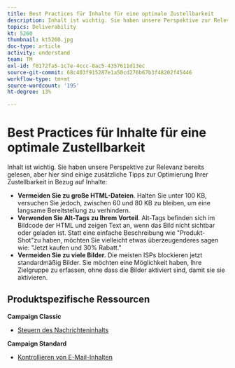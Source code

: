```yaml
---
title: Best Practices für Inhalte für eine optimale Zustellbarkeit
description: Inhalt ist wichtig. Sie haben unsere Perspektive zur Relevanz bereits gelesen, aber hier sind einige zusätzliche Tipps zur Optimierung Ihrer Zustellbarkeit in Bezug auf Inhalte.
topics: Deliverability
kt: 5260
thumbnail: kt5260.jpg
doc-type: article
activity: understand
team: TM
exl-id: f0172fa5-1c7e-4ccc-8ac5-4357611d13ec
source-git-commit: 68c403f915287e1a50cd276b67b3f48202f45446
workflow-type: tm+mt
source-wordcount: '195'
ht-degree: 13%

---
```


# Best Practices für Inhalte für eine optimale Zustellbarkeit

Inhalt ist wichtig. Sie haben unsere Perspektive zur Relevanz bereits gelesen, aber hier sind einige zusätzliche Tipps zur Optimierung Ihrer Zustellbarkeit in Bezug auf Inhalte:

* **Vermeiden Sie zu große HTML-Dateien**. Halten Sie unter 100 KB, versuchen Sie jedoch, zwischen 60 und 80 KB zu bleiben, um eine langsame Bereitstellung zu verhindern.
* **Verwenden Sie Alt-Tags zu Ihrem Vorteil**. Alt-Tags befinden sich im Bildcode der HTML und zeigen Text an, wenn das Bild nicht sichtbar oder geladen ist. Statt eine einfache Beschreibung wie &quot;Produkt-Shot&quot;zu haben, möchten Sie vielleicht etwas überzeugenderes sagen wie: &quot;Jetzt kaufen und 30% Rabatt.&quot;
* **Vermeiden Sie zu viele Bilder.** Die meisten ISPs blockieren jetzt standardmäßig Bilder. Sie möchten eine Möglichkeit haben, Ihre Zielgruppe zu erfassen, ohne dass die Bilder aktiviert sind, damit sie sie aktivieren.

## Produktspezifische Ressourcen

**Campaign Classic**

* [Steuern des Nachrichteninhalts](https://experienceleague.adobe.com/docs/campaign-classic/using/sending-messages/deliverability-management/control-message-content.html)

**Campaign Standard**

* [Kontrollieren von E-Mail-Inhalten](https://experienceleague.adobe.com/docs/campaign-standard/using/testing-and-sending/managing-deliverability/control-email-content.html#testing-and-sending)

